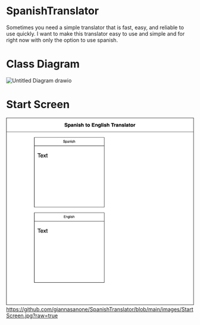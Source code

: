 # SpanishTranslator
Sometimes you need a simple translator that is fast, easy, and reliable to use quickly. I want to make this translator easy to use and simple and for right now with only the option to use spanish.
# Class Diagram
![Untitled Diagram drawio](https://github.com/giannasanone/SpanishTranslator/assets/158311394/971cb475-9051-479a-bf83-d47828aad8c7)
# Start Screen
![StartScreen](https://github.com/giannasanone/SpanishTranslator/blob/main/images/StartScreen.jpg?raw=true)https://github.com/giannasanone/SpanishTranslator/blob/main/images/StartScreen.jpg?raw=true
